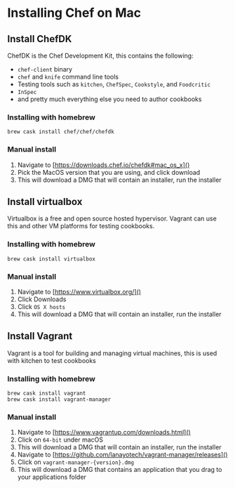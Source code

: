 # Installing Chef on Mac

## Install ChefDK
ChefDK is the Chef Development Kit, this contains the following:
* `chef-client` binary
* `chef` and `knife` command line tools
* Testing tools such as `kitchen`, `ChefSpec`, `Cookstyle`, and `Foodcritic`
* `InSpec`
* and pretty much everything else you need to author cookbooks

### Installing with homebrew
```
brew cask install chef/chef/chefdk
```

### Manual install
1. Navigate to [https://downloads.chef.io/chefdk#mac_os_x]()
2. Pick the MacOS version that you are using, and click download
3. This will download a DMG that will contain an installer, run the installer

## Install virtualbox
Virtualbox is a free and open source hosted hypervisor. Vagrant can use this and other VM platforms for testing cookbooks.

### Installing with homebrew
```
brew cask install virtualbox
```

### Manual install
1. Navigate to [https://www.virtualbox.org/]()
2. Click Downloads
3. Click `OS X hosts`
4. This will download a DMG that will contain an installer, run the installer

## Install Vagrant
Vagrant is a tool for building and managing virtual machines, this is used with kitchen to test cookbooks

### Installing with homebrew
```
brew cask install vagrant
brew cask install vagrant-manager
```

### Manual install
1. Navigate to [https://www.vagrantup.com/downloads.html]()
2. Click on `64-bit` under macOS
3. This will download a DMG that will contain an installer, run the installer
4. Navigate to [https://github.com/lanayotech/vagrant-manager/releases]()
5. Click on `vagrant-manager-{version}.dmg`
6. This will download a DMG that contains an application that you drag to your applications folder 
